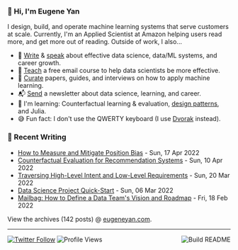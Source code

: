 ### 👋 Hi, I'm Eugene Yan

I design, build, and operate machine learning systems that serve customers at scale. Currently, I'm an Applied Scientist at Amazon helping users read more, and get more out of reading. Outside of work, I also...

- 📝 [Write](https://eugeneyan.com/writing/) & [speak](https://eugeneyan.com/speaking/) about effective data science, data/ML systems, and career growth.
- 🧠 [Teach](https://eugeneyan.com/resources/) a free email course to help data scientists be more effective.
- 📌 [Curate](https://applyingml.com) papers, guides, and interviews on how to apply machine learning.
- 📬 [Send](https://eugeneyan.com/subscribe/) a newsletter about data science, learning, and career.
- 🌱 I'm learning: Counterfactual learning & evaluation, [design patterns](https://github.com/eugeneyan/design-patterns), and Julia.
- 😅 Fun fact: I don't use the QWERTY keyboard (I use [Dvorak](https://en.wikipedia.org/wiki/Dvorak_keyboard_layout) instead).

### 📝 Recent Writing

<!-- writing starts -->
* [How to Measure and Mitigate Position Bias](https://eugeneyan.com//writing/position-bias/) - Sun, 17 Apr 2022
* [Counterfactual Evaluation for Recommendation Systems](https://eugeneyan.com//writing/counterfactual-evaluation/) - Sun, 10 Apr 2022
* [Traversing High-Level Intent and Low-Level Requirements](https://eugeneyan.com//writing/intent-vs-requirements/) - Sun, 20 Mar 2022
* [Data Science Project Quick-Start](https://eugeneyan.com//writing/project-quick-start/) - Sun, 06 Mar 2022
* [Mailbag: How to Define a Data Team's Vision and Roadmap](https://eugeneyan.com//writing/becoming-a-data-leader/) - Fri, 18 Feb 2022
<!-- writing ends -->

View the archives (<!-- writing_count starts -->142<!-- writing_count ends --> posts) @ [eugeneyan.com](https://eugeneyan.com).

---
[![Twitter Follow](https://img.shields.io/twitter/follow/eugeneyan?label=Follow&style=social)](https://twitter.com/eugeneyan) ![Profile Views](https://gpvc.arturio.dev/eugeneyan)<a href="https://github.com/eugeneyan/eugeneyan/actions"><img src="https://github.com/eugeneyan/eugeneyan/workflows/Build%20README/badge.svg?branch=master" align="right" alt="Build README"></a>
